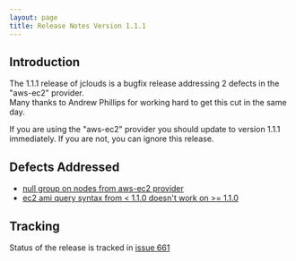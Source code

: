 ```yaml
---
layout: page
title: Release Notes Version 1.1.1
---
```


## Introduction

The 1.1.1 release of jclouds is a bugfix release addressing 2 defects in the "aws-ec2" provider.  
Many thanks to Andrew Phillips for working hard to get this cut in the same day.

If you are using the "aws-ec2" provider you should update to version 1.1.1 immediately.  If you are not, you can ignore this release.

## Defects Addressed
  * [null group on nodes from aws-ec2 provider](http://code.google.com/p/jclouds/issues/detail?id=660)
  * [ec2 ami query syntax from < 1.1.0 doesn't work on >= 1.1.0](http://code.google.com/p/jclouds/issues/detail?id=662)

## Tracking

Status of the release is tracked in [issue 661](http://code.google.com/p/jclouds/issues/detail?id=661)
